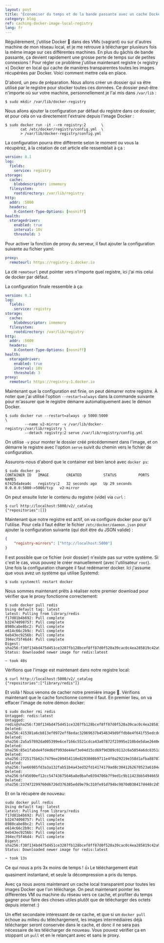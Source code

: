 ```yaml
---
layout: post
title: "Économiser du temps et de la bande passante avec un cache Docker local"
category: blog
ref: caching-docker-image-local-registry
lang: fr
---
```


Régulièrement, j'utilise Docker 🐳 dans des VMs (vagrant) ou sur d'autres
machine de mon réseau local, et je me retrouve à télécharger plusieurs fois la
même image sur ces différentes machines. En plus du gâchis de bande passante,
ça devient rapidement une grosse perte de temps sur de petites connexions !
Pour régler ce problème j'utilise maintenant registre (« registry ») Docker en
local qui cache de manières transparentes toutes les images récupérées par
Docker. Voici comment mettre cela en place.

D'abord, un peu de préparation. Nous allons créer un dossier qui va être
utilisé par le registre pour stocker  toutes ces données. Ce dossier peut-être
n'importe où sur votre machine, personnellement je l'ai mis dans `/var/lib` :

```
$ sudo mkdir /var/lib/docker-registry
```

Nous allons ajouter la configuration par défaut du registre dans ce dossier, et
pour cela on va directement l'extraire depuis l'image Docker :

```
$ sudo docker run -it --rm registry:2       \
       cat /etc/docker/registry/config.yml  \
       > /var/lib/docker-registry/config.yml
```

La configuration pourra être différente selon le moment ou vous la récupérez, à
la création de cet article elle ressemblait à ça :

```yaml
version: 0.1
log:
  fields:
    service: registry
storage:
  cache:
    blobdescriptor: inmemory
  filesystem:
    rootdirectory: /var/lib/registry
http:
  addr: :5000
  headers:
    X-Content-Type-Options: [nosniff]
health:
  storagedriver:
    enabled: true
    interval: 10s
    threshold: 3
```

Pour activer la fonction de proxy du serveur, il faut ajouter la configuration
suivante au fichier yaml:

```yaml
proxy:
  remoteurl: https://registry-1.docker.io
```

La clé `remoteurl` peut pointer vers n'importe quel registre, ici j'ai mis
celui de docker par défaut.

La configuration finale ressemble à ça:

```yaml
version: 0.1
log:
  fields:
    service: registry
storage:
  cache:
    blobdescriptor: inmemory
  filesystem:
    rootdirectory: /var/lib/registry
http:
  addr: :5000
  headers:
    X-Content-Type-Options: [nosniff]
health:
  storagedriver:
    enabled: true
    interval: 10s
    threshold: 3
proxy:
  remoteurl: https://registry-1.docker.io
```

Maintenant que la configuration est finie, on peut démarrer notre registre. À
noter que j'ai utilisé l'option `--restart=always` dans la commande suivante
pour m'assurer que le registre démarre automatiquement avec le démon Docker.

```
$ sudo docker run --restart=always -p 5000:5000                         \
         --name v2-mirror -v /var/lib/docker-registry:/var/lib/registry \
         --detach registry:2 serve /var/lib/registry/config.yml
```

On utilise `-v` pour monter le dossier créé précédemment dans l'image, et on
démarre le registre avec l'option `serve` suivit du chemin vers le fichier de
configuration.

Assurons-nous d'abord que le container est bien lancé avec `docker ps`:

```
$ sudo docker ps
CONTAINER ID   IMAGE        CREATED          STATUS          PORTS                    NAMES
67425da4ea4c   registry:2   32 seconds ago   Up 29 seconds   0.0.0.0:5000->5000/tcp   v2-mirror
```

On peut ensuite lister le contenu du registre (vide) via `curl` :

```
$ curl http://localhost:5000/v2/_catalog
{"repositories":[]}
```

Maintenant que notre registre est actif, on va configure docker pour qu'il
l'utilise. Pour cela il faut éditer le fichier `/etc/docker/daemon.json` pour
ajouter la configuration suivante (qui doit être du JSON valide) :

```json
{
    "registry-mirrors": ["http://localhost:5000"]
}
```

Il est possible que ce fichier (voir dossier) n'existe pas sur votre système.
Si c'est le cas, vous pouvez le créer manuellement (avec l'utilisateur `root`).
Une fois la configuration changée il faut redémarrer docker. Ici j'assume que
vous avez un système qui utilise Systemd:

```
$ sudo systemctl restart docker
```

Nous sommes maintenant prêts à réaliser notre premier download pour vérifier que
le proxy fonctionne correctement:

```
$ sudo docker pull redis
Using default tag: latest
latest: Pulling from library/redis
f17d81b4b692: Pull complete
b32474098757: Pull complete
8980cabe8bc2: Pull complete
e614c66c2b9c: Pull complete
6eb43ec9256b: Pull complete
394ecf5f46d4: Pull complete
Digest: sha256:f30f134bd475d451ce3207fb128bcef8ff87d0f520a39cac0c4ea285819c42a9
Status: Downloaded newer image for redis:latest

~ took 40s
```

Vérifions que l'image est maintenant dans notre registre local:

```
$ curl http://localhost:5000/v2/_catalog
{"repositories":["library/redis"]}
```

Et voilà ! Nous venons de cacher notre première image 🎉. Vérifions maintenant
que le cache fonctionne comme il faut. En premier lieu, on va effacer l'image
de notre démon docker:

```
$ sudo docker rmi redis
Untagged: redis:latest
Untagged: redis@sha256:f30f134bd475d451ce3207fb128bcef8ff87d0f520a39cac0c4ea285819c42a9
Deleted: sha256:415381a6cb813ef0972eff8edac32069637b4546349d9ffdb8e4f641f55edcdd
Deleted: sha256:2a5a57892da005399e6ce7166c5521cdca43a07872f23995e210bde5dae2640e
Deleted: sha256:85e1fabde4fd4d6df993de44ef3e04d15cd69f9d309c0112c6a5054a6dc8351a
Deleted: sha256:2725175b62c7479ee209454110e8293080b9711e4f0a29219e358d1afba88787
Deleted: sha256:7ae66985fd3a3a132fab51b4a43ed32fd14174179ad8c3041262670523a6104c
Deleted: sha256:bf45690ef12cc54743675646a8e0bafe0394706b7f9ed1c9b11423bb5494665b
Deleted: sha256:237472299760d6726d376385edd9e79c310fe91d794bc9870d038417d448c2d5
```

Et on la récupère de nouveau:

```
sudo docker pull redis
Using default tag: latest
latest: Pulling from library/redis
f17d81b4b692: Pull complete
b32474098757: Pull complete
8980cabe8bc2: Pull complete
e614c66c2b9c: Pull complete
6eb43ec9256b: Pull complete
394ecf5f46d4: Pull complete
Digest: sha256:f30f134bd475d451ce3207fb128bcef8ff87d0f520a39cac0c4ea285819c42a9
Status: Downloaded newer image for redis:latest

~ took 13s
```

Ce qui nous a pris 3x moins de temps ! 👍 Le téléchargement était quasiment
instantané, et seule la décompression a pris du temps.

Avec ça nous avons maintenant un cache local transparent pour toutes les images
Docker que l'on télécharge. On peut maintenant pointer les différentes VM ou
machine du réseau vers ce cache, et profiter du temps gagner pour faire des
choses utiles plutôt que de télécharger des octets depuis internet :)

Un effet secondaire intéressant de ce cache, et que si un `docker pull` échoue
au milieu du téléchargement, les images intermédiaires déjà télécharger seront
conservée dans le cache, et donc il ne sera pas nécessaire de les télécharger
de nouveau. Vous pouvez vérifier ça en stoppant un `pull` et en le relançant
avec et sans le proxy.
